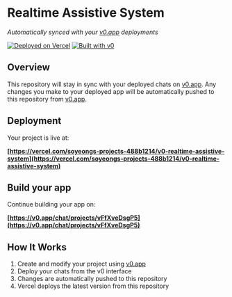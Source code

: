 # Realtime Assistive System

*Automatically synced with your [v0.app](https://v0.app) deployments*

[![Deployed on Vercel](https://img.shields.io/badge/Deployed%20on-Vercel-black?style=for-the-badge&logo=vercel)](https://vercel.com/soyeongs-projects-488b1214/v0-realtime-assistive-system)
[![Built with v0](https://img.shields.io/badge/Built%20with-v0.app-black?style=for-the-badge)](https://v0.app/chat/projects/vFfXveDsgP5)

## Overview

This repository will stay in sync with your deployed chats on [v0.app](https://v0.app).
Any changes you make to your deployed app will be automatically pushed to this repository from [v0.app](https://v0.app).

## Deployment

Your project is live at:

**[https://vercel.com/soyeongs-projects-488b1214/v0-realtime-assistive-system](https://vercel.com/soyeongs-projects-488b1214/v0-realtime-assistive-system)**

## Build your app

Continue building your app on:

**[https://v0.app/chat/projects/vFfXveDsgP5](https://v0.app/chat/projects/vFfXveDsgP5)**

## How It Works

1. Create and modify your project using [v0.app](https://v0.app)
2. Deploy your chats from the v0 interface
3. Changes are automatically pushed to this repository
4. Vercel deploys the latest version from this repository